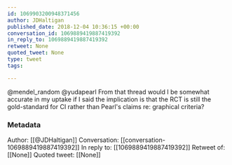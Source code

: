 ```yaml
---
id: 1069903200948371456
author: JDHaltigan
published_date: 2018-12-04 10:36:15 +00:00
conversation_id: 1069889419887419392
in_reply_to: 1069889419887419392
retweet: None
quoted_tweet: None
type: tweet
tags:

---
```


@mendel_random @yudapearl From that thread would I be somewhat accurate in my uptake if I said the implication is that the RCT is still the gold-standard for CI rather than Pearl's claims re: graphical criteria?

### Metadata

Author: [[@JDHaltigan]]
Conversation: [[conversation-1069889419887419392]]
In reply to: [[1069889419887419392]]
Retweet of: [[None]]
Quoted tweet: [[None]]
